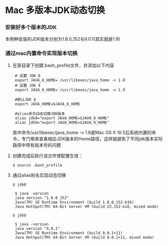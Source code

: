 # Mac 多版本JDK动态切换

### 安装好多个版本的JDK

本例种安装的JDK版本分别为1.8.0_152与9.0.1(其实就是1.9)

### 通过mac内置命令实现版本切换

1. 在家目录下创建.bash_profile文件，并添加以下内容

        # 设置 JDK 8
        export JAVA_8_HOME=`/usr/libexec/java_home -v 1.8`
        # 设置 JDK 9
        export JAVA_9_HOME=`/usr/libexec/java_home -v 1.9`

        #默认JDK 8
        export JAVA_HOME=$JAVA_8_HOME

        #alias命令动态切换JDK版本
        alias jdk8="export JAVA_HOME=$JAVA_8_HOME"
        alias jdk9="export JAVA_HOME=$JAVA_9_HOME"

    其中命令/usr/libexec/java_home -v 1.8是Mac OS X 10.5后系统内置的命令，专门用来查看相应JDK版本的Home路径，这样就避免了不同jdk版本实际路径中带有版本号的问题

2. 创建完成后执行该文件使配置生效：

    `$ source .bash_profile`

3. 通过alias别名实现动态切换

    `$ jdk8`

        $ java -version
        java version "1.8.0_152"
        Java(TM) SE Runtime Environment (build 1.8.0_152-b16)
        Java HotSpot(TM) 64-Bit Server VM (build 25.152-b16, mixed mode)

    `$ jdk9`

        $ java -version
        java version "9.0.1"
        Java(TM) SE Runtime Environment (build 9.0.1+11)
        Java HotSpot(TM) 64-Bit Server VM (build 9.0.1+11, mixed mode)
